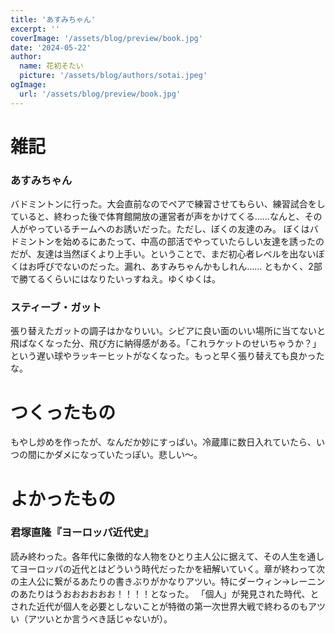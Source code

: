 ```yaml
---
title: 'あすみちゃん'
excerpt: ''
coverImage: '/assets/blog/preview/book.jpg'
date: '2024-05-22'
author:
  name: 花初そたい
  picture: '/assets/blog/authors/sotai.jpeg'
ogImage:
  url: '/assets/blog/preview/book.jpg'
---
```

# 雑記
### あすみちゃん
バドミントンに行った。大会直前なのでペアで練習させてもらい、練習試合をしていると、終わった後で体育館開放の運営者が声をかけてくる……なんと、その人がやっているチームへのお誘いだった。ただし、ぼくの友達のみ。
ぼくはバドミントンを始めるにあたって、中高の部活でやっていたらしい友達を誘ったのだが、友達は当然ぼくより上手い。ということで、まだ初心者レベルを出ないぼくはお呼びでないのだった。漏れ、あすみちゃんかもしれん……
ともかく、2部で勝てるくらいにはなりたいっすねえ。ゆくゆくは。

### スティーブ・ガット
張り替えたガットの調子はかなりいい。シビアに良い面のいい場所に当てないと飛ばなくなった分、飛び方に納得感がある。「これラケットのせいちゃうか？」という遅い球やラッキーヒットがなくなった。もっと早く張り替えても良かったな。

# つくったもの
もやし炒めを作ったが、なんだか妙にすっぱい。冷蔵庫に数日入れていたら、いつの間にかダメになっていたっぽい。悲しい～。

# よかったもの
### 君塚直隆『ヨーロッパ近代史』
読み終わった。各年代に象徴的な人物をひとり主人公に据えて、その人生を通してヨーロッパの近代とはどういう時代だったかを紐解いていく。章が終わって次の主人公に繋がるあたりの書きぶりがかなりアツい。特にダーウィン→レーニンのあたりはうおおおおおお！！！！となった。
「個人」が発見された時代、とされた近代が個人を必要としないことが特徴の第一次世界大戦で終わるのもアツい（アツいとか言うべき話じゃないが）。